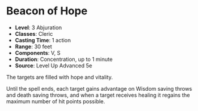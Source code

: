 # Beacon of Hope

- **Level**: 3 Abjuration
- **Classes**: Cleric
- **Casting Time**: 1 action
- **Range**: 30 feet
- **Components**: V, S
- **Duration**: Concentration, up to 1 minute
- **Source**: Level Up Advanced 5e

The targets are filled with hope and vitality.

Until the spell ends, each target gains advantage on Wisdom saving throws and death saving throws, and when a target receives healing it regains the maximum number of hit points possible.

